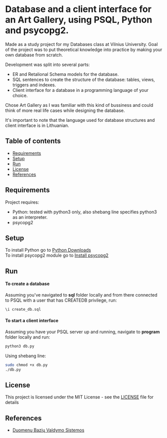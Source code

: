 # Database and a client interface for an Art Gallery, using PSQL, Python and psycopg2.
Made as a study project for my Databases class at Vilnius University.
Goal of the project was to put theoretical knowledge into practice by making your own database from scratch.

Development was split into several parts:
  * ER and Retalional Schema models for the database.
  * SQL sentences to create the structure of the database: tables, views, triggers and indexes.
  * Client interface for a database in a programming language of your choice.
  
Chose Art Gallery as I was familiar with this kind of bussiness and could think of more real life cases while designing the database.

It's important to note that the language used for database structures and client interface is in Lithuanian.

## Table of contents
* [Requirements](#requirements)
* [Setup](#setup)
* [Run](#run)
* [License](#license)
* [References](#references)

## Requirements
Project requires:
* Python: tested with python3 only, also shebang line specifies python3 as an interpreter.
* psycopg2
 
## Setup
To install Python go to [Python Downloads](https://www.python.org/downloads/)  
To install psycopg2 module go to [Install psycopg2](https://pypi.org/project/psycopg2/)

## Run
#### To create a database
Assuming you've navigated to **sql** folder locally and from there connected to PSQL with a user that has CREATEDB privilege, run: 
```sh
\i create_db.sql
```
#### To start a client interface
Assuming you have your PSQL server up and running, navigate to **program** folder locally and run:
```sh
python3 db.py
```
Using shebang line:
```sh
sudo chmod +x db.py
./db.py
```

## License

This project is licensed under the MIT License - see the [LICENSE](LICENSE) file for details

## References
* [Duomenų Bazių Valdymo Sistemos](http://klevas.mif.vu.lt/~baronas/dbvs/book/index.htm)
